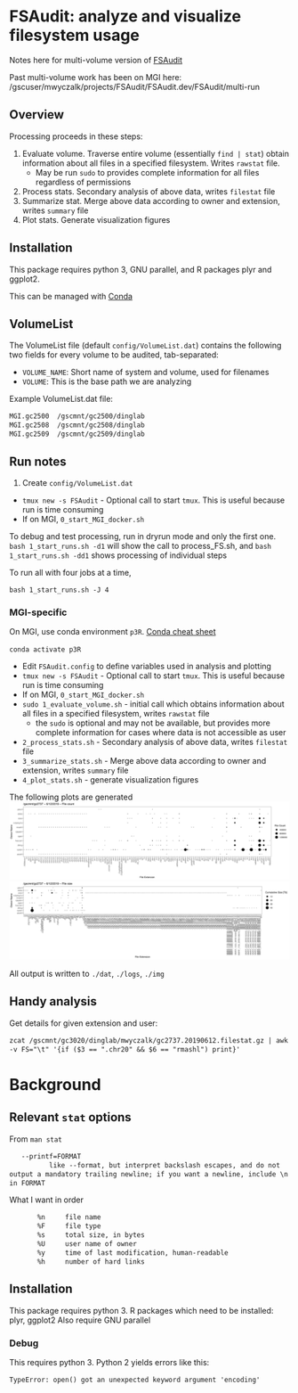 # FSAudit: analyze and visualize filesystem usage

Notes here for multi-volume version of [FSAudit](https://github.com/ding-lab/FSAudit)

Past multi-volume work has been on MGI here: /gscuser/mwyczalk/projects/FSAudit/FSAudit.dev/FSAudit/multi-run

## Overview

Processing proceeds in these steps:
1. Evaluate volume.  Traverse entire volume (essentially `find | stat`) obtain information about all files in a specified filesystem. Writes `rawstat` file.
    * May be run `sudo` to provides complete information for all files regardless of permissions
2. Process stats. Secondary analysis of above data, writes `filestat` file
3. Summarize stat.  Merge above data according to owner and extension, writes `summary` file
4. Plot stats. Generate visualization figures

## Installation

This package requires python 3, GNU parallel, and R packages plyr and ggplot2.  

This can be managed with [Conda](https://docs.conda.io/projects/conda/en/4.6.0/_downloads/52a95608c49671267e40c689e0bc00ca/conda-cheatsheet.pdf)

## VolumeList

The VolumeList file (default `config/VolumeList.dat`) contains the following two fields for every volume to be audited, tab-separated:
* `VOLUME_NAME`: Short name of system and volume, used for filenames 
* `VOLUME`: This is the base path we are analyzing 

Example VolumeList.dat file:
```
MGI.gc2500  /gscmnt/gc2500/dinglab
MGI.gc2508  /gscmnt/gc2508/dinglab
MGI.gc2509  /gscmnt/gc2509/dinglab
```

## Run notes

1. Create `config/VolumeList.dat`
* `tmux new -s FSAudit` - Optional call to start `tmux`. This is useful because run is time consuming
* If on MGI, `0_start_MGI_docker.sh`

To debug and test processing, run in dryrun mode and only the first one.
`bash 1_start_runs.sh -d1` will show the call to process_FS.sh, and
`bash 1_start_runs.sh -dd1` shows processing of individual steps

To run all with four jobs at a time,
```
bash 1_start_runs.sh -J 4 
```

### MGI-specific
On MGI, use conda environment `p3R`.  [Conda cheat sheet](https://docs.conda.io/projects/conda/en/4.6.0/_downloads/52a95608c49671267e40c689e0bc00ca/conda-cheatsheet.pdf)

`conda activate p3R`

* Edit `FSAudit.config` to define variables used in analysis and plotting
* `tmux new -s FSAudit` - Optional call to start `tmux`. This is useful because run is time consuming
* If on MGI, `0_start_MGI_docker.sh`
* `sudo 1_evaluate_volume.sh` - initial call which obtains information about all files in a specified filesystem, writes `rawstat` file
    * the `sudo` is optional and may not be available, but provides more complete information for cases where data is not accessible as user
* `2_process_stats.sh`   - Secondary analysis of above data, writes `filestat` file
* `3_summarize_stats.sh` - Merge above data according to owner and extension, writes `summary` file
* `4_plot_stats.sh` - generate visualization figures

The following plots are generated
![](doc/gc.2737.20190612.FileCount.png)
![](doc/gc.2737.20190612.FileSize.png)

All output is written to `./dat`, `./logs`, `./img`

## Handy analysis

Get details for given extension and user:
```
zcat /gscmnt/gc3020/dinglab/mwyczalk/gc2737.20190612.filestat.gz | awk -v FS="\t" '{if ($3 == ".chr20" && $6 == "rmashl") print}'
```

# Background

## Relevant `stat` options

From `man stat`

       --printf=FORMAT
              like --format, but interpret backslash escapes, and do not output a mandatory trailing newline; if you want a newline, include \n in FORMAT

What I want in order
```
       %n     file name
       %F     file type
       %s     total size, in bytes
       %U     user name of owner
       %y     time of last modification, human-readable    
       %h     number of hard links
```
## Installation

This package requires python 3.  R packages which need to be installed: plyr, ggplot2
Also require GNU parallel

### Debug

This requires python 3.  Python 2 yields errors like this:
```
TypeError: open() got an unexpected keyword argument 'encoding'
```
